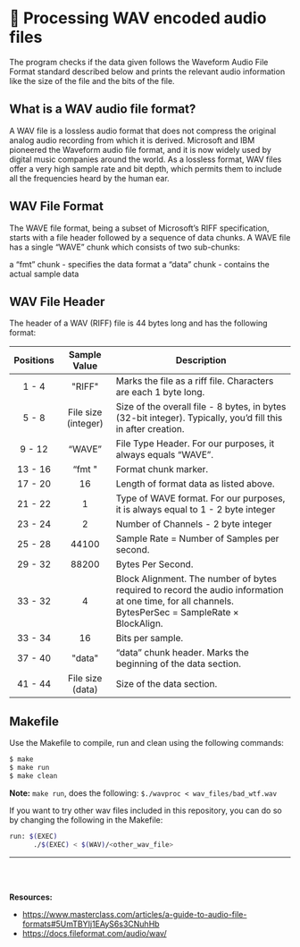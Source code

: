 # 💽 Processing WAV encoded audio files

The program checks if the data given follows the Waveform Audio File Format standard described below and prints the relevant audio information like the size of the file and the bits of the file.

## What is a WAV audio file format?
A WAV file is a lossless audio format that does not compress the original analog audio recording from which it is derived. Microsoft and IBM pioneered the Waveform audio file format, and it is now widely used by digital music companies around the world. As a lossless format, WAV files offer a very high sample rate and bit depth, which permits them to include all the frequencies heard by the human ear.

## WAV File Format
The WAVE file format, being a subset of Microsoft’s RIFF specification, starts with a file header followed by a sequence of data chunks. A WAVE file has a single “WAVE” chunk which consists of two sub-chunks:

a “fmt” chunk - specifies the data format
a “data” chunk - contains the actual sample data

## WAV File Header
The header of a WAV (RIFF) file is 44 bytes long and has the following format:

| Positions | Sample Value | Description |
| :-: | :-: | ----------- |
| 1 - 4  | "RIFF" | Marks the file as a riff file. Characters are each 1 byte long. |
| 5 - 8  | File size (integer) | Size of the overall file - 8 bytes, in bytes (32-bit integer). Typically, you’d fill this in after creation. |
| 9 - 12 | “WAVE” | File Type Header. For our purposes, it always equals “WAVE”. | 
| 13 - 16| “fmt " | Format chunk marker. |
| 17 - 20 | 16 | Length of format data as listed above. |
| 21 - 22 | 1 | Type of WAVE format. For our purposes, it is always equal to 1 - 2 byte integer |
| 23 - 24 | 2 | Number of Channels - 2 byte integer |
| 25 - 28 | 44100 | Sample Rate = Number of Samples per second. |
| 29 - 32 | 88200 | Bytes Per Second. |
| 33 - 32 | 4 | Block Alignment. The number of bytes required to record the audio information at one time, for all channels. BytesPerSec = SampleRate × BlockAlign.
| 33 - 34 | 16 | Bits per sample. |
| 37 - 40 | "data" | “data” chunk header. Marks the beginning of the data section. |
| 41 - 44 | File size (data) | Size of the data section. |

## Makefile

Use the Makefile to compile, run and clean using the following commands:

```bash
$ make 
$ make run
$ make clean
```
**Note:** `make run`, does the following: `$./wavproc < wav_files/bad_wtf.wav`

If you want to try other wav files included in this repository, you can do so by changing the following in the Makefile:

```bash
run: $(EXEC)
	  ./$(EXEC) < $(WAV)/<other_wav_file>
```
---
<br>
<br>

**Resources:**
- https://www.masterclass.com/articles/a-guide-to-audio-file-formats#5UmTBYIj1EAyS6s3CNuhHb 
- https://docs.fileformat.com/audio/wav/ 

